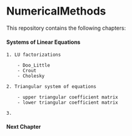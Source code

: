 # NumericalMethods #

This repository contains the following chapters:

#### Systems of Linear Equations ####

	1. LU factorizations

		- Doo_Little
		- Crout
		- Cholesky

	2. Triangular system of equations

		- upper triangular coefficient matrix
		- lower triangular coefficient matrix

	3.

#### Next Chapter ####
